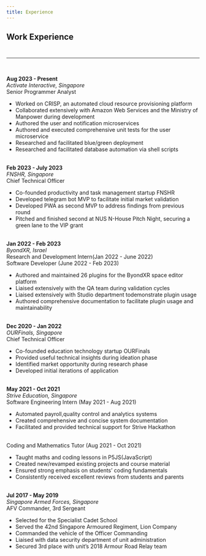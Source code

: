 ```yaml
---
title: Experience
---
```


## Work Experience<br /><br />

---

<br />

**Aug 2023 - Present**<br />
_Activate Interactive, Singapore_<br />
Senior Programmer Analyst<br />

-   Worked on CRISP, an automated cloud resource provisioning platform
-   Collaborated extensively with Amazon Web Services and the Ministry of Manpower during development
-   Authored the user and notification microservices
-   Authored and executed comprehensive unit tests for the user microservice
-   Researched and facilitated blue/green deployment
-   Researched and facilitated database automation via shell scripts<br /><br />

**Feb 2023 - July 2023**<br />
_FNSHR, Singapore_<br />
Chief Technical Officer

-   Co-founded productivity and task management startup FNSHR
-   Developed telegram bot MVP to facilitate initial market validation
-   Developed PWA as second MVP to address findings from previous round
-   Pitched and finished second at NUS N-House Pitch Night, securing a green lane to the VIP grant <br /><br />

**Jan 2022 - Feb 2023**<br />
_ByondXR, Israel_<br />
Research and Development Intern(Jan 2022 - June 2022)<br />
Software Developer (June 2022 - Feb 2023)

-   Authored and maintained 26 plugins for the ByondXR space editor platform
-   Liaised extensively with the QA team during validation cycles
-   Liaised extensively with Studio department todemonstrate plugin usage
-   Authored comprehensive documentation to facilitate plugin usage and
    maintainability<br /><br />

**Dec 2020 - Jan 2022**<br />
_OURFinals, Singapore_<br />
Chief Technical Officer

-   Co-founded education technology startup OURFinals
-   Provided useful technical insights during ideation phase
-   Identified market opportunity during research phase
-   Developed initial iterations of application<br /><br />

**May 2021 - Oct 2021**<br />
_Strive Education, Singapore_<br />
Software Engineering Intern (May 2021 - Aug 2021)

-   Automated payroll,quality control and analytics systems
-   Created comprehensive and concise system documentation
-   Facilitated and provided technical support for Strive Hackathon<br /><br />

Coding and Mathematics Tutor (Aug 2021 - Oct 2021)

-   Taught maths and coding lessons in P5JS(JavaScript)
-   Created new/revamped existing projects and course material
-   Ensured strong emphasis on students’ coding fundamentals
-   Consistently received excellent reviews from students and parents<br /><br />

**Jul 2017 - May 2019**<br />
_Singapore Armed Forces, Singapore_<br />
AFV Commander, 3rd Sergeant

-   Selected for the Specialist Cadet School
-   Served the 42nd Singapore Armoured Regiment, Lion Company
-   Commanded the vehicle of the Officer Commanding
-   Liaised with data security department of unit administration
-   Secured 3rd place with unit’s 2018 Armour Road Relay team<br /><br />
